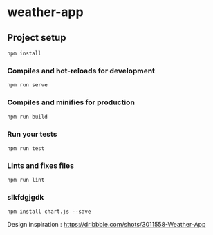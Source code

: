 # weather-app

## Project setup
```
npm install
```

### Compiles and hot-reloads for development
```
npm run serve
```

### Compiles and minifies for production
```
npm run build
```

### Run your tests
```
npm run test
```

### Lints and fixes files
```
npm run lint
```
### slkfdgjgdk
```
npm install chart.js --save
```

Design inspiration : https://dribbble.com/shots/3011558-Weather-App
